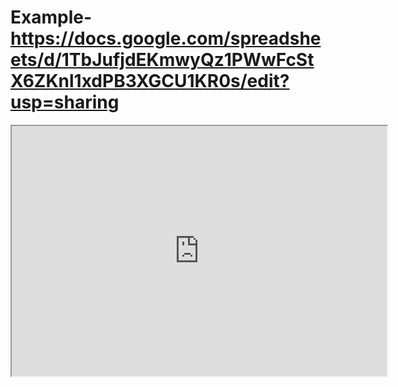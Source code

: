 # Example-https://docs.google.com/spreadsheets/d/1TbJufjdEKmwyQz1PWwFcStX6ZKnl1xdPB3XGCU1KR0s/edit?usp=sharing
<iframe src="https://docs.google.com/spreadsheets/d/e/2PACX-1vSZhQ87qVl-gxcescFJZ-jiKmse1PXtbhe6TxXrXj3KnG4gpeuJC6fe43vNsgLyZBIqSYsTkz4zHJgY/pubchart?oid=1634783592&format=interactive" width="600px" height= "400px"></iframe> 
